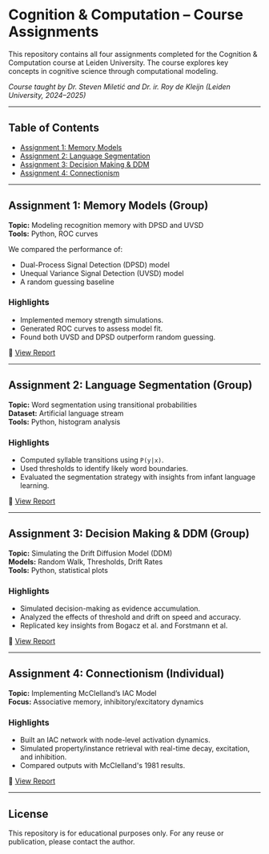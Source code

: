 # Cognition & Computation – Course Assignments

This repository contains all four assignments completed for the Cognition & Computation course at Leiden University. The course explores key concepts in cognitive science through computational modeling.

_Course taught by Dr. Steven Miletić and Dr. ir. Roy de Kleijn (Leiden University, 2024–2025)_

---

## Table of Contents

- [Assignment 1: Memory Models](#assignment-1-memory-models-group)
- [Assignment 2: Language Segmentation](#assignment-2-language-segmentation-group)
- [Assignment 3: Decision Making & DDM](#assignment-3-decision-making--ddm-group)
- [Assignment 4: Connectionism](#assignment-4-connectionism-individual)

---

## Assignment 1: Memory Models (Group)

**Topic:** Modeling recognition memory with DPSD and UVSD  
**Tools:** Python, ROC curves

We compared the performance of:
- Dual-Process Signal Detection (DPSD) model
- Unequal Variance Signal Detection (UVSD) model
- A random guessing baseline

### Highlights
- Implemented memory strength simulations.
- Generated ROC curves to assess model fit.
- Found both UVSD and DPSD outperform random guessing.

📄 [View Report](./Assignment%201%20-%20Memory/report.pdf)

---

## Assignment 2: Language Segmentation (Group)

**Topic:** Word segmentation using transitional probabilities  
**Dataset:** Artificial language stream  
**Tools:** Python, histogram analysis

### Highlights
- Computed syllable transitions using `P(y|x)`.
- Used thresholds to identify likely word boundaries.
- Evaluated the segmentation strategy with insights from infant language learning.

📄 [View Report](./Assignment%202%20-%20Language/report.pdf)


---

## Assignment 3: Decision Making & DDM (Group)

**Topic:** Simulating the Drift Diffusion Model (DDM)  
**Models:** Random Walk, Thresholds, Drift Rates  
**Tools:** Python, statistical plots

### Highlights
- Simulated decision-making as evidence accumulation.
- Analyzed the effects of threshold and drift on speed and accuracy.
- Replicated key insights from Bogacz et al. and Forstmann et al.

📄 [View Report](./Assignment%203%20-%20Decision%20Making/report.pdf)


---

## Assignment 4: Connectionism (Individual)

**Topic:** Implementing McClelland’s IAC Model    
**Focus:** Associative memory, inhibitory/excitatory dynamics

### Highlights
- Built an IAC network with node-level activation dynamics.
- Simulated property/instance retrieval with real-time decay, excitation, and inhibition.
- Compared outputs with McClelland's 1981 results.

📄 [View Report](./Assignment%204%20-%20Connectionism/report.pdf)

---

## License

This repository is for educational purposes only. For any reuse or publication, please contact the author.

